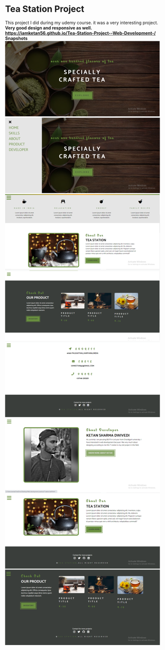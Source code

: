 # Tea Station Project
 This project I did during my udemy course. it was a very interesting project.<br>
<b>Very good design and responsive as well.</b><br>
<b>https://iamketan56.github.io/Tea-Station-Project--Web-Development-/<b><br>
<b>Snapshots</b><br>
![](https://github.com/iamketan56/Tea-Station-Project--Web-Development-/blob/main/T1.PNG)
![](https://github.com/iamketan56/Tea-Station-Project--Web-Development-/blob/main/T2.PNG)
![](https://github.com/iamketan56/Tea-Station-Project--Web-Development-/blob/main/T3.PNG)
![](https://github.com/iamketan56/Tea-Station-Project--Web-Development-/blob/main/T4.PNG)
![](https://github.com/iamketan56/Tea-Station-Project--Web-Development-/blob/main/T5.PNG)
![](https://github.com/iamketan56/Tea-Station-Project--Web-Development-/blob/main/T6.PNG)
![](https://github.com/iamketan56/Tea-Station-Project--Web-Development-/blob/main/T7.PNG)
![](https://github.com/iamketan56/Tea-Station-Project--Web-Development-/blob/main/T8.PNG)





